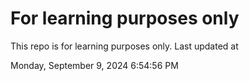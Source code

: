 # For learning purposes only
This repo is for learning purposes only.
Last updated at

Monday, September 9, 2024 6:54:56 PM

